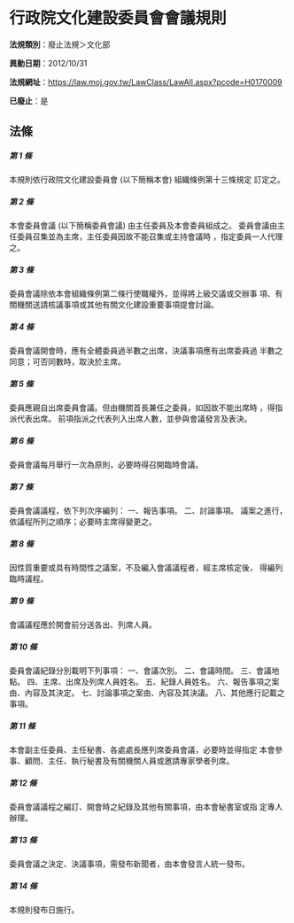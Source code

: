 # 行政院文化建設委員會會議規則

**法規類別**：廢止法規＞文化部

**異動日期**：2012/10/31  

**法規網址**：https://law.moj.gov.tw/LawClass/LawAll.aspx?pcode=H0170009

**已廢止**：是



## 法條
##### 第 1 條
本規則依行政院文化建設委員會 (以下簡稱本會) 組織條例第十三條規定
訂定之。

##### 第 2 條
本會委員會議 (以下簡稱委員會議) 由主任委員及本會委員組成之。
委員會議由主任委員召集並為主席，主任委員因故不能召集或主持會議時
，指定委員一人代理之。

##### 第 3 條
委員會議除依本會組織條例第二條行使職權外，並得將上級交議或交辦事
項、有關機關送請核議事項或其他有關文化建設重要事項提會討論。

##### 第 4 條
委員會議開會時，應有全體委員過半數之出席，決議事項應有出席委員過
半數之同意；可否同數時，取決於主席。

##### 第 5 條
委員應親自出席委員會議。但由機關首長兼任之委員，如因故不能出席時
，得指派代表出席。
前項指派之代表列入出席人數，並參與會議發言及表決。

##### 第 6 條
委員會議每月舉行一次為原則，必要時得召開臨時會議。

##### 第 7 條
委員會議議程，依下列次序編列：
一、報告事項。
二、討論事項。
議案之進行，依議程所列之順序；必要時主席得變更之。


##### 第 8 條
因性質重要或具有時間性之議案，不及編入會議議程者，經主席核定後，
得編列臨時議程。

##### 第 9 條
會議議程應於開會前分送各出、列席人員。

##### 第 10 條
委員會議紀錄分別載明下列事項：
一、會議次別。
二、會議時間。
三、會議地點。
四、主席、出席及列席人員姓名。
五、紀錄人員姓名。
六、報告事項之案由、內容及其決定。
七、討論事項之案由、內容及其決議。
八、其他應行記載之事項。


##### 第 11 條
本會副主任委員、主任秘書、各處處長應列席委員會議，必要時並得指定
本會參事、顧問、主任、執行秘書及有關機關人員或邀請專家學者列席。

##### 第 12 條
委員會議議程之編訂、開會時之紀錄及其他有關事項，由本會秘書室或指
定專人辦理。

##### 第 13 條
委員會議之決定、決議事項，需發布新聞者，由本會發言人統一發布。

##### 第 14 條
本規則發布日施行。


